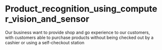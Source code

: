 # Product_recognition_using_computer_vision_and_sensor
Our business want to provide shop and go experience to our customers, with customers able to purchase products without being checked out by a cashier or using a self-checkout station
